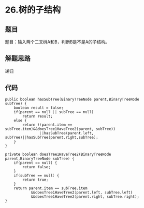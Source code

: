 # 26.树的子结构

## 题目

题目：输入两个二叉树A和B，判断B是不是A的子结构。

## 解题思路

递归

## 代码

    public boolean hasSubTree(BinaryTreeNode parent,BinaryTreeNode subTree) {
		boolean result = false;
		if(parent == null || subTree == null)
			return result;
		else {
			return ((parent.item == subTree.item)&&doesTree1HaveTree2(parent, subTree))
					||hasSubTree(parent.left, subTree)||hasSubTree(parent.right,subTree);
		}
	}
	
	private boolean doesTree1HaveTree2(BinaryTreeNode parent,BinaryTreeNode subTree) {
		if(parent == null) {
			return false;
		}
		if(subTree == null) {
			return true;
		}
		return parent.item == subTree.item
				&&doesTree1HaveTree2(parent.left, subTree.left)
				&&doesTree1HaveTree2(parent.right, subTree.right);
	}